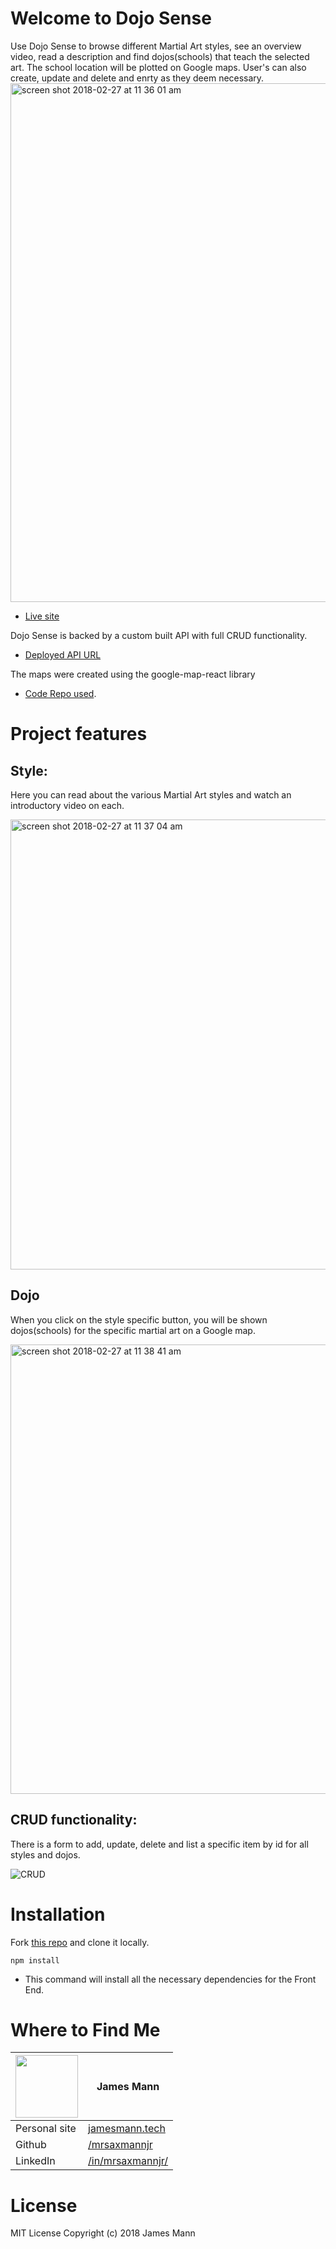 # Welcome to Dojo Sense
Use Dojo Sense to browse different Martial Art styles, see an overview video, read a description and find dojos(schools) that teach the selected art.  The school location will be plotted on Google maps.  User's can also create, update and delete and enrty as they deem necessary.
<img width="830" alt="screen shot 2018-02-27 at 11 36 01 am" src="https://user-images.githubusercontent.com/26389841/36747521-74c38a80-1bb2-11e8-962c-112900c7fa17.png">

* [Live site](https://tower-fe.herokuapp.com/)

Dojo Sense is backed by a custom built API with full CRUD functionality.
* [Deployed API URL](https://dojo-sense.herokuapp.com/)

The maps were created using the google-map-react library
* [Code Repo used](https://github.com/istarkov/google-map-react).

# Project features
## Style:
Here you can read about the various Martial Art styles and watch an introductory video on each.

<img width="720" alt="screen shot 2018-02-27 at 11 37 04 am" src="https://user-images.githubusercontent.com/26389841/36747579-94c81968-1bb2-11e8-8a15-e32af99c230a.png">

## Dojo
When you click on the style specific button, you will be shown dojos(schools) for the specific martial art on a Google map.

<img width="719" alt="screen shot 2018-02-27 at 11 38 41 am" src="https://user-images.githubusercontent.com/26389841/36747657-ce4f9fbc-1bb2-11e8-86a9-43784ace314b.png">

## CRUD functionality:
There is a form to add, update, delete and list a specific item by id for all styles and dojos.

![CRUD]()

# Installation
Fork [this repo](https://github.com/mrsaxmannjr/Dojo-Sense-Frontend) and clone it locally.
```
npm install

```
* This command will install all the necessary dependencies for the Front End.

# Where to Find Me

|<img src="https://user-images.githubusercontent.com/32685092/35991367-3e12abb2-0cc4-11e8-93a4-9da6ab4b00a8.jpg" width="100"> | James Mann                    |
| ------------- | ------------- |
| Personal site  | [jamesmann.tech](https://jamesmann.tech) |
| Github  | [/mrsaxmannjr](https://github.com/mrsaxmannjr) |
| LinkedIn   | [/in/mrsaxmannjr/](https://www.linkedin.com/in/mrsaxmannjr/) |

# License
MIT License Copyright (c) 2018 James Mann

